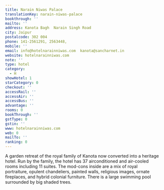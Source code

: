 ```yaml
---
title: Narain Niwas Palace
translationKey: narain-niwas-palace
bookthrough: ''
mailto: ''
address: Kanota Bagh  Narain Singh Road
city: Jaipur
postalcode: 302 004
phone: 141-2561291, 2563448,
mobile: ''
email: info@hotelnarainniwas.com  kanota@sancharnet.in
website: hotelnarainniwas.com
note: ''
type: hotel
category:
  - H
showHotel: 1
starCategory: 0
checkout: ''
accessRail: ''
accessAir: ''
accessBus: ''
advantage: ''
rooms: 0
bookThrough: ''
gstType: 0
gstin: ''
www: hotelnarainniwas.com
web: 0
mailTo: ''
ranking: 0
---
```







A garden retreat of the royal family of Kanota now converted into a heritage hotel. Run by the family, the hotel has 37 airconditioned and air-cooled rooms including 11 suites. The mod-cons inside are a mix of royal portraiture, opulent chandeliers, painted walls, religious images, ornate fireplaces, and hybrid colonial furniture. There is a large swimming pool surrounded by big shaded trees.